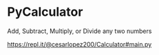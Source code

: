 # PyCalculator
Add, Subtract, Multiply, or Divide any two numbers

https://repl.it/@cesarlopez200/Calculator#main.py
